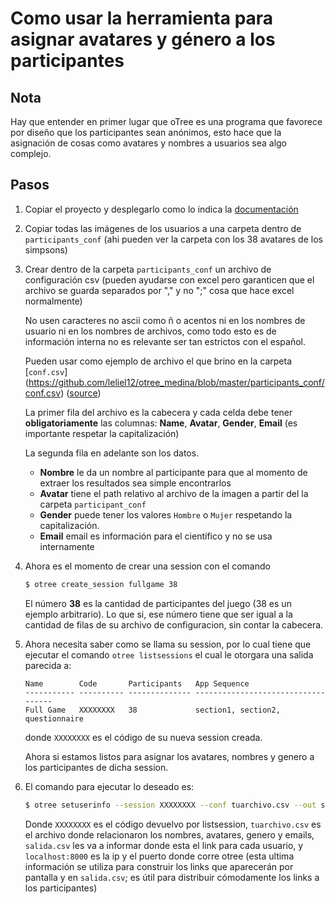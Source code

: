 # Como usar la herramienta para asignar avatares y género a los participantes

## Nota

Hay que entender en primer lugar que oTree es una programa que favorece por diseño
que los participantes sean anónimos, esto hace que la asignación de cosas como
avatares y nombres a usuarios sea algo complejo.

## Pasos

1. Copiar el proyecto y desplegarlo como lo indica la
   [documentación](http://otree.readthedocs.org/en/latest/server.html)
2. Copiar todas las imágenes de los usuarios a una carpeta dentro de
   `participants_conf`
   (ahi pueden ver la carpeta con los 38 avatares de los simpsons)
3. Crear dentro de la carpeta `participants_conf` un archivo de configuración
   csv (pueden ayudarse con excel pero garanticen que el archivo se guarda
   separados por "," y no ";" cosa que hace excel normalmente)

   No usen caracteres no ascii como ñ o acentos ni en los nombres de usuario ni
   en los nombres de archivos, como todo esto es de información interna no
   es relevante ser tan estrictos con el español.

   Pueden usar como ejemplo de archivo el que brino en la carpeta [`conf.csv`]
   (https://github.com/leliel12/otree_medina/blob/master/participants_conf/conf.csv)
   ([source](https://raw.githubusercontent.com/leliel12/otree_medina/master/participants_conf/conf.csv))

   La primer fila del archivo es la cabecera y cada celda debe tener **obligatoriamente** las columnas:
   **Name**, **Avatar**, **Gender**, **Email** (es importante respetar la capitalización)

   La segunda fila en adelante son los datos.

   - **Nombre** le da un nombre al participante para que al momento de extraer los resultados sea simple encontrarlos
   - **Avatar** tiene el path relativo al archivo de la imagen a partir del la carpeta `participant_conf`
   - **Gender** puede tener los valores `Hombre` o `Mujer` respetando la capitalización.
   - **Email** email es información para el científico y no se usa internamente
4. Ahora es el momento de crear una session con el comando

   ```bash
   $ otree create_session fullgame 38
   ```

   El número **38** es la cantidad de participantes del juego (38 es un ejemplo arbitrario). Lo que si, ese número tiene que
   ser igual a la cantidad de filas de su archivo de configuracion, sin contar la cabecera.
5. Ahora necesita saber como se llama su session, por lo cual tiene que ejecutar el comando `otree listsessions` el cual le
   otorgara una salida parecida a:

   ```
   Name        Code       Participants   App Sequence
   ----------- ---------- -------------- -----------------------------------
   Full Game   XXXXXXXX   38             section1, section2, questionnaire
   ```

   donde `XXXXXXXX` es el código de su nueva session creada.

   Ahora si estamos listos para asignar los avatares, nombres y genero a los participantes de dicha session.
6. El comando para ejecutar lo deseado es:

   ```bash
   $ otree setuserinfo --session XXXXXXXX --conf tuarchivo.csv --out salida.csv --host localhost:8000
   ```

   Donde `XXXXXXXX` es el código devuelvo por listsession, `tuarchivo.csv` es el archivo donde relacionaron
   los nombres, avatares, genero y emails, `salida.csv` les va a informar donde esta el link para cada
   usuario, y `localhost:8000` es la ip y el puerto donde corre otree (esta ultima información se utiliza
   para construir los links que aparecerán por pantalla y en `salida.csv`; es útil para distribuir cómodamente
   los links a los participantes)







